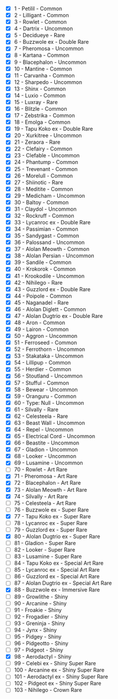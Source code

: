 - [x] 1 - Petilil - Common 
- [x] 2 - Lilligant - Common 
- [x] 3 - Rowlet - Common 
- [x] 4 - Dartrix - Uncommon 
- [x] 5 - Decidueye - Rare 
- [x] 6 - Buzzwole ex - Double Rare 
- [x] 7 - Pheromosa - Uncommon 
- [x] 8 - Kartana - Common 
- [x] 9 - Blacephalon - Uncommon 
- [x] 10 - Mantine - Common 
- [x] 11 - Carvanha - Common 
- [x] 12 - Sharpedo - Uncommon 
- [x] 13 - Shinx - Common 
- [x] 14 - Luxio - Common 
- [x] 15 - Luxray - Rare 
- [x] 16 - Blitzle - Common 
- [x] 17 - Zebstrika - Common 
- [x] 18 - Emolga - Common 
- [x] 19 - Tapu Koko ex - Double Rare 
- [x] 20 - Xurkitree - Uncommon 
- [x] 21 - Zeraora - Rare 
- [x] 22 - Clefairy - Common 
- [x] 23 - Clefable - Uncommon 
- [x] 24 - Phantump - Common 
- [x] 25 - Trevenant - Common 
- [x] 26 - Morelull - Common 
- [x] 27 - Shiinotic - Rare 
- [x] 28 - Meditite - Common 
- [x] 29 - Medicham - Uncommon 
- [x] 30 - Baltoy - Common 
- [x] 31 - Claydol - Uncommon 
- [x] 32 - Rockruff - Common 
- [x] 33 - Lycanroc ex - Double Rare 
- [x] 34 - Passimian - Common 
- [x] 35 - Sandygast - Common 
- [x] 36 - Palossand - Uncommon 
- [x] 37 - Alolan Meowth - Common 
- [x] 38 - Alolan Persian - Uncommon 
- [x] 39 - Sandile - Common 
- [x] 40 - Krokorok - Common 
- [x] 41 - Krookodile - Uncommon 
- [x] 42 - Nihilego - Rare 
- [x] 43 - Guzzlord ex - Double Rare 
- [x] 44 - Poipole - Common 
- [x] 45 - Naganadel - Rare 
- [x] 46 - Alolan Diglett - Common 
- [x] 47 - Alolan Dugtrio ex - Double Rare 
- [x] 48 - Aron - Common 
- [x] 49 - Lairon - Common 
- [x] 50 - Aggron - Uncommon 
- [x] 51 - Ferroseed - Common 
- [x] 52 - Ferrothorn - Uncommon 
- [x] 53 - Stakataka - Uncommon 
- [x] 54 - Lillipup - Common 
- [x] 55 - Herdier - Common 
- [x] 56 - Stoutland - Uncommon 
- [x] 57 - Stufful - Common 
- [x] 58 - Bewear - Uncommon 
- [x] 59 - Oranguru - Common 
- [x] 60 - Type: Null - Uncommon 
- [x] 61 - Silvally - Rare 
- [x] 62 - Celesteela - Rare 
- [x] 63 - Beast Wall - Uncommon 
- [x] 64 - Repel - Uncommon 
- [x] 65 - Electrical Cord - Uncommon 
- [x] 66 - Beastite - Uncommon 
- [x] 67 - Gladion - Uncommon 
- [x] 68 - Looker - Uncommon 
- [x] 69 - Lusamine - Uncommon 
- [ ] 70 - Rowlet - Art Rare 
- [x] 71 - Pheromosa - Art Rare 
- [x] 72 - Blacephalon - Art Rare 
- [x] 73 - Alolan Meowth - Art Rare 
- [x] 74 - Silvally - Art Rare 
- [ ] 75 - Celesteela - Art Rare 
- [ ] 76 - Buzzwole ex - Super Rare 
- [x] 77 - Tapu Koko ex - Super Rare 
- [ ] 78 - Lycanroc ex - Super Rare 
- [ ] 79 - Guzzlord ex - Super Rare 
- [x] 80 - Alolan Dugtrio ex - Super Rare 
- [ ] 81 - Gladion - Super Rare 
- [ ] 82 - Looker - Super Rare 
- [ ] 83 - Lusamine - Super Rare 
- [ ] 84 - Tapu Koko ex - Special Art Rare 
- [ ] 85 - Lycanroc ex - Special Art Rare 
- [ ] 86 - Guzzlord ex - Special Art Rare 
- [ ] 87 - Alolan Dugtrio ex - Special Art Rare 
- [x] 88 - Buzzwole ex - Immersive Rare 
- [ ] 89 - Growlithe - Shiny 
- [ ] 90 - Arcanine - Shiny 
- [ ] 91 - Froakie - Shiny 
- [ ] 92 - Frogadier - Shiny 
- [ ] 93 - Greninja - Shiny 
- [ ] 94 - Jynx - Shiny 
- [ ] 95 - Pidgey - Shiny 
- [ ] 96 - Pidgeotto - Shiny 
- [ ] 97 - Pidgeot - Shiny 
- [x] 98 - Aerodactyl - Shiny 
- [ ] 99 - Celebi ex - Shiny Super Rare 
- [ ] 100 - Arcanine ex - Shiny Super Rare 
- [ ] 101 - Aerodactyl ex - Shiny Super Rare 
- [ ] 102 - Pidgeot ex - Shiny Super Rare 
- [ ] 103 - Nihilego - Crown Rare 
